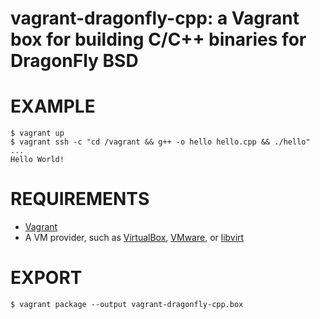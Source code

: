 # vagrant-dragonfly-cpp: a Vagrant box for building C/C++ binaries for DragonFly BSD

# EXAMPLE

```console
$ vagrant up
$ vagrant ssh -c "cd /vagrant && g++ -o hello hello.cpp && ./hello"
...
Hello World!
```

# REQUIREMENTS

* [Vagrant](https://www.vagrantup.com)
* A VM provider, such as [VirtualBox](https://www.virtualbox.org), [VMware](https://www.vmware.com), or [libvirt](https://libvirt.org)

# EXPORT

```console
$ vagrant package --output vagrant-dragonfly-cpp.box
```
